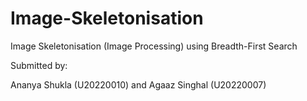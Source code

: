 # Image-Skeletonisation
Image Skeletonisation (Image Processing) using Breadth-First Search

Submitted by:

  Ananya Shukla (U20220010) and
  Agaaz Singhal (U20220007)
